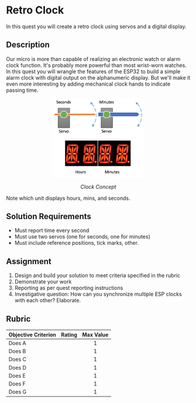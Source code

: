 # Retro Clock

In this quest you will create a retro clock using servos and
a digital display.  

## Description

Our micro is more than capable of realizing an electronic watch or
alarm clock function. It's probably more powerful than most wrist-worn
watches. In this quest you will wrangle the features of the ESP32 to
build a simple alarm clock with digital output on the alphanumeric
display. But we'll make it even more interesting by adding mechanical
clock hands to indicate passing time.

<p align="center">
<img src="/docs/images/quest1.png" width="50%" />
</p>
<p align="center">
<i> Clock Concept</i>
</p>

Note which unit displays hours, mins, and seconds.

## Solution Requirements
- Must report time every second
- Must use two servos (one for seconds, one for minutes)
- Must include reference positions, tick marks, other.

## Assignment
1. Design and build your solution to meet criteria specified in the rubric
2. Demonstrate your work
3. Reporting as per quest reporting instructions
4. Investigative question: How can you synchronize multiple ESP clocks with each other? Elaborate.

## Rubric

| Objective Criterion | Rating | Max Value  | 
|---------------------------------------------|:-----------:|:---------:|
| Does A  |  |  1     | |
| Does B  |  |  1     | |
| Does C  |  |  1     | |
| Does D  |  |  1     | |
| Does E  |  |  1     | |
| Does F  |  |  1     | |
| Does G  |  |  1     | |
